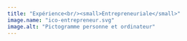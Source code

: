 ```yaml
---
title: "Expérience<br/><small>Entrepreneuriale</small>"
image.name: "ico-entrepreneur.svg"
image.alt: "Pictogramme personne et ordinateur"
---
```

